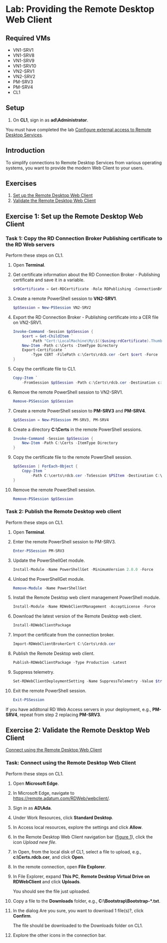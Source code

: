 # Lab: Providing the Remote Desktop Web Client

## Required VMs

* VN1-SRV1
* VN1-SRV8
* VN1-SRV9
* VN1-SRV10
* VN2-SRV1
* VN2-SRV2
* PM-SRV3
* PM-SRV4
* CL1

## Setup

1. On **CL1**, sign in as **ad\\Administrator**.

You must have completed the lab [Configure external access to Remote Desktop Services](Configure-external-access-to-Remote-Desktop-Services.md).

## Introduction

To simplify connections to Remote Desktop Services from various operating systems, you want to provide the modern Web Client to your users.

## Exercises

1. [Set up the Remote Desktop Web Client](#exercise-1-set-up-the-remote-desktop-web-client)
2. [Validate the Remote Desktop Web Client](#exercise-2-validate-the-remote-desktop-web-client)

## Exercise 1: Set up the Remote Desktop Web Client

### Task 1: Copy the RD Connection Broker Publishing certificate to the RD Web servers

Perform these steps on CL1.

1. Open **Terminal**.
1. Get certificate information about the RD Connection Broker - Publishing certificate and save it in a variable.

    ````powershell
    $rDCertificate = Get-RDCertificate -Role RDPublishing -ConnectionBroker VN2-SRV1.ad.adatum.com
    ````

1. Create a remote PowerShell session to **VN2-SRV1**.

    ````powershell
    $pSSession = New-PSSession VN2-SRV2
    ````

1. Export the RD Connection Broker - Publishing certificate into a CER file on VN2-SRV1.

    ````powershell
    Invoke-Command -Session $pSSession {
        $cert = Get-ChildItem `
            -Path "Cert:\LocalMachine\My\$(($using:rdCertificate).Thumbprint)"
        New-Item -Path c:\Certs -ItemType Directory
        Export-Certificate `
            -Type CERT -FilePath c:\Certs\rdcb.cer -Cert $cert -Force
    }
    ````

1. Copy the certificate file to CL1.

    ````powershell
    Copy-Item `
        -FromSession $pSSession -Path c:\Certs\rdcb.cer -Destination c:\Certs
    ````

1. Remove the remote PowerShell session to VN2-SRV1.

    ````powershell
    Remove-PSSession $pSSession
    ````

1. Create a remote PowerShell session to **PM-SRV3** and **PM-SRV4**.

    ````powershell
    $pSSession = New-PSSession PM-SRV3, PM-SRV4
    ````

1. Create a directory **C:\Certs** in the remote PowerShell sessions.

    ````powershell
    Invoke-Command -Session $pSSession { 
        New-Item -Path C:\Certs -ItemType Directory
    }

1. Copy the certificate file to the remote PowerShell session.

    ````powershell
    $pSSession | ForEach-Object { 
        Copy-Item `
            -Path C:\certs\rdcb.cer -ToSession $PSItem -Destination C:\Certs
    }
    ````

1. Remove the remote PowerShell session.

    ````powershell
    Remove-PSSession $pSSession
    ````

### Task 2: Publish the Remote Desktop web client

Perform these steps on CL1.

1. Open **Terminal**.

1. Enter the remote PowerShell session to PM-SRV3.

    ````powershell
    Enter-PSSession PM-SRV3
    ````

1. Update the PowerShellGet module.

    ````powershell
    Install-Module -Name PowerShellGet -MinimumVersion 2.0.0 -Force
    ````

1. Unload the PowerShellGet module.

    ````powershell
    Remove-Module -Name PowerShellGet
    ````

1. Install the Remote Desktop web client management PowerShell module.

    ````powershell
    Install-Module -Name RDWebClientManagement -AcceptLicense -Force
    ````

1. Download the latest version of the Remote Desktop web client.

    ````powershell
    Install-RDWebClientPackage
    ````

1. Import the certificate from the connection broker.

    ````powershell
    Import-RDWebClientBrokerCert C:\Certs\rdcb.cer
    ````

1. Publish the Remote Desktop web client.

    ````powershell
    Publish-RDWebClientPackage -Type Production -Latest
    ````

1. Suppress telemetry.

    ````powershell
    Set-RDWebClientDeploymentSetting -Name SuppressTelemetry -Value $true
    ````

1. Exit the remote PowerShell session.

    ````powershell
    Exit-PSSession
    ````

If you have additonal RD Web Access servers in your deployment, e.g., **PM-SRV4**, repeat from step 2 replacing **PM-SRV3**.

## Exercise 2: Validate the Remote Desktop Web Client

[Connect using the Remote Desktop Web Client](#task-connect-using-the-remote-desktop-web-client)

### Task: Connect using the Remote Desktop Web Client

Perform these steps on CL1.

1. Open **Microsoft Edge**.
1. In Microsoft Edge, navigate to <https://remote.adatum.com/RDWeb/webclient/>.
1. Sign in as **AD\Ada**.
1. Under Work Resources, click **Standard Desktop**.
1. In Access local resources, explore the settings and click **Allow**.
1. In the Remote Desktop Web Client navigation bar ([figure 1]), click the icon *Upload new file*.
1. In Open, from the local disk of CL1, select a file to upload, e.g., **c:\Certs.rdcb.cer**, and click **Open**.
1. In the remote connection, open **File Explorer**.
1. In File Explorer, expand **This PC**, **Remote Desktop Virtual Drive on RDWebClient** and click **Uploads**.

    You should see the file just uploaded.

1. Copy a file to the **Downloads** folder, e.g., **C:\Bootstrap\Bootstrap-*.txt**.
1. In the dialog Are you sure, you want to download 1 file(s)?, click **Confirm**.

    The file should be downloaded to the Downloads folder on CL1.

1. Explore the other icons in the connection bar.

[figure 1]: /images/Remote-Desktop-Web-Client-navigation-bar.png